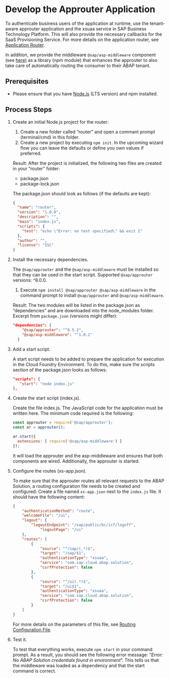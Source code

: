 <!-- loio44dbd0ae4d4b4d9c9c8371d711c22bfe -->

# Develop the Approuter Application

To authenticate business users of the application at runtime, use the tenant-aware approuter application and the xsuaa service in SAP Business Technology Platform. This will also provide the necessary callbacks for the SaaS Provisioning Service. For more details on the application router, see [Application Router](https://help.sap.com/viewer/65de2977205c403bbc107264b8eccf4b/Cloud/en-US/01c5f9ba7d6847aaaf069d153b981b51.html).

In addition, we provide the middleware `@sap/asp-middleware` component \(see [here\)](https://www.npmjs.com/package/@sap/asp-middleware) as a library \(npm module\) that enhances the approuter to also take care of automatically routing the consumer to their ABAP tenant.



<a name="loio44dbd0ae4d4b4d9c9c8371d711c22bfe__section_i3p_x1t_fnb"/>

## Prerequisites

-   Please ensure that you have [Node.js](https://nodejs.org/en/) \(LTS version\) and npm installed.




<a name="loio44dbd0ae4d4b4d9c9c8371d711c22bfe__section_m5r_1bt_fnb"/>

## Process Steps

1.  Create an initial Node.js project for the router:

    1.  Create a new folder called “router” and open a commant prompt \(terminal/cmd\) in this folder.
    2.  Create a new project by executing `npm init`. In the upcoming wizard flow you can leave the defaults or define you own values if preferred.

    Result: After the project is initialized, the following two files are created in your “router” folder:

    -   package.json
    -   package-lock.json

    The package.json should look as follows \(if the defaults are kept\):

    ```json
    {
      "name": "router",
      "version": "1.0.0",
      "description": "",
      "main": "index.js",
      "scripts": {
        "test": "echo \"Error: no test specified\" && exit 1"
      },
      "author": "",
      "license": "ISC"
    }
    
    ```

2.  Install the necessary dependencies.

    The `@sap/approuter` and the `@sap/asp-middleware` must be installed so that they can be used in the start script. Supported `@sap/approuter` versions: ^8.0.0.

    1.  Execute `npm install @sap/approuter @sap/asp-middleware` in the command prompt to install `@sap/approuter` and `@sap/asp-middleware`.

    Result: The two modules will be listed in the package.json as “dependencies” and are downloaded into the node\_modules folder. Excerpt from `package.json` \(versions might differ\):

    ```json
    "dependencies": {
        "@sap/approuter": "^8.5.2",
        "@sap/asp-middleware": "^1.0.1"
      }
    
    ```

3.  Add a start script.

    A start script needs to be added to prepare the application for execution in the Cloud Foundry Environment. To do this, make sure the scripts section of the package.json looks as follows:

    ```json
    "scripts": {
       "start": "node index.js"
    },
    
    ```

4.  Create the start script \(index.js\).

    Create the file index.js. The JavaScript code for the application must be written here. The minimum code required is the following:

    ```js
    const approuter = require('@sap/approuter');
    const ar = approuter();
    
    ar.start({
      extensions: [ require('@sap/asp-middleware') ]
    });
    
    ```

    It will load the approuter and the asp-middleware and ensures that both components are wired. Additionally, the approuter is started.

5.  Configure the routes \(xs-app.json\).

    To make sure that the approuter routes all relevant requests to the ABAP Solution, a routing configuration file needs to be created and configured: Create a file named `xs-app.json` next to the `index.js` file. It should have the following content:

    ```json
    {
    	"authenticationMethod": "route",
    	"welcomeFile": "/ui",
    	"logout": {
    		"logoutEndpoint": "/sap/public/bc/icf/logoff",
        		"logoutPage": "/ui"
    	},
      	"routes": [
    		{
    			"source": "^/sap/(.*)$",
    			"target": "/sap/$1",
    			"authenticationType": "xsuaa",
    			"service": "com.sap.cloud.abap.solution",
    			"csrfProtection": false
    		},
    		{
    			"source": "^/ui(.*)$",
    			"target": "/ui$1",
    			"authenticationType": "xsuaa",
    			"service": "com.sap.cloud.abap.solution",
    			"csrfProtection": false
    		}
    	]
    }
    ```

    For more details on the parameters of this file, see [Routing Configuration File](https://help.sap.com/viewer/65de2977205c403bbc107264b8eccf4b/Cloud/en-US/c103fb414988447ead2023f768096dcc.html).

6.  Test it.

    To test that everything works, execute `npm start` in your command prompt. As a result, you should see the following error message: “*Error: No ABAP Solution credentials found in environment*”. This tells us that the middleware was loaded as a dependency and that the start command is correct.


